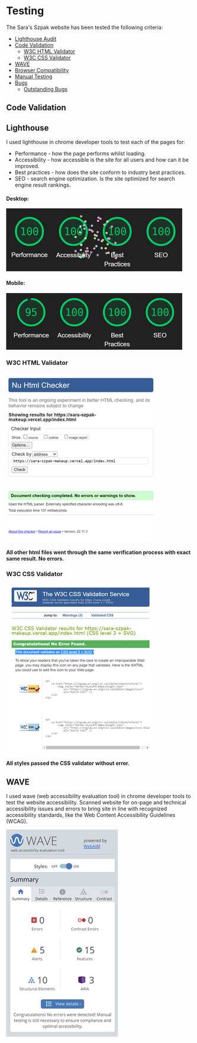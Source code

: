 # Testing

The Sara's Szpak website has been tested the following criteria:

- [Lighthouse Audit](#lighthouse)
- [Code Validation](#code-validation)
  - [W3C HTML Validator](#w3c-html-validator)
  - [W3C CSS Validator](#w3c-css-validator)
- [WAVE](#wave)
- [Browser Compatibility](#browser-compatibility)
- [Manual Testing](#manual-testing)
- [Bugs](#bugs)
  - [Outstanding Bugs](#outstanding-bugs)

## Code Validation

## Lighthouse

I used lighthouse in chrome developer tools to test each of the pages for:

- Performance - how the page performs whilst loading.
- Accessibility - how accessible is the site for all users and how can it be improved.
- Best practices - how does the site conform to industry best practices.
- SEO - search engine optimization. Is the site optimized for search engine result rankings.

#### Desktop:

<img width="476" alt="Lighthouse audit result for desktop screen size" src="https://raw.githubusercontent.com/JiiXaa/SaraSzpak-Makeup/main/.github/screenshots/lighthouse-desktop.jpg">

#### Mobile:

<img width="476" alt="Lighthouse audit result for mobile screen size" src="https://raw.githubusercontent.com/JiiXaa/SaraSzpak-Makeup/main/.github/screenshots/lighthouse-mobile.jpg">

### W3C HTML Validator

<img width="403" alt="HTML validation result" src="https://raw.githubusercontent.com/JiiXaa/SaraSzpak-Makeup/main/.github/screenshots/html-validated.jpg">

**All other html files went through the same verification process with exact same result. No errors.**

### W3C CSS Validator

<img width="403" alt="CSS validation result" src="https://raw.githubusercontent.com/JiiXaa/SaraSzpak-Makeup/main/.github/screenshots/css-validated.jpg">

**All styles passed the CSS validator without error.**

## WAVE

I used wave (web accessibility evaluation tool) in chrome developer tools to test the website accessibility. Scanned website for on-page and technical accessibility issues and errors to bring site in line with recognized accessibility standards, like the Web Content Accessibility Guidelines (WCAG).

<img width="302" alt="WAVE accessibility check result" src="https://raw.githubusercontent.com/JiiXaa/SaraSzpak-Makeup/main/.github/screenshots/wave-testing.jpg">
